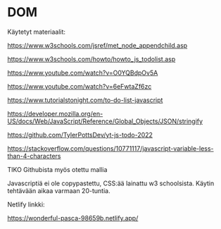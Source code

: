 # DOM

Käytetyt materiaalit:

https://www.w3schools.com/jsref/met_node_appendchild.asp

https://www.w3schools.com/howto/howto_js_todolist.asp

https://www.youtube.com/watch?v=O0YQBdpOv5A

https://www.youtube.com/watch?v=6eFwtaZf6zc

https://www.tutorialstonight.com/to-do-list-javascript

https://developer.mozilla.org/en-US/docs/Web/JavaScript/Reference/Global_Objects/JSON/stringify

https://github.com/TylerPottsDev/yt-js-todo-2022

https://stackoverflow.com/questions/10771117/javascript-variable-less-than-4-characters

TIKO Githubista myös otettu mallia

Javascriptiä ei ole copypastettu, CSS:ää lainattu w3 schoolsista.
Käytin tehtävään aikaa varmaan 20-tuntia.

Netlify linkki:

https://wonderful-pasca-98659b.netlify.app/




